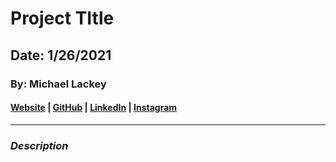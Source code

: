 # Project TItle

## Date: 1/26/2021

### By: Michael Lackey

#### [Website](https://dayjicompanies.com/) | [GitHub](https://github.com/NexxxusDaGod) | [LinkedIn](https://www.linkedin.com/in/jim-bass-b9028422a/) | [Instagram](https://www.instagram.com/jimmygrindtime)
***

### ***Description***